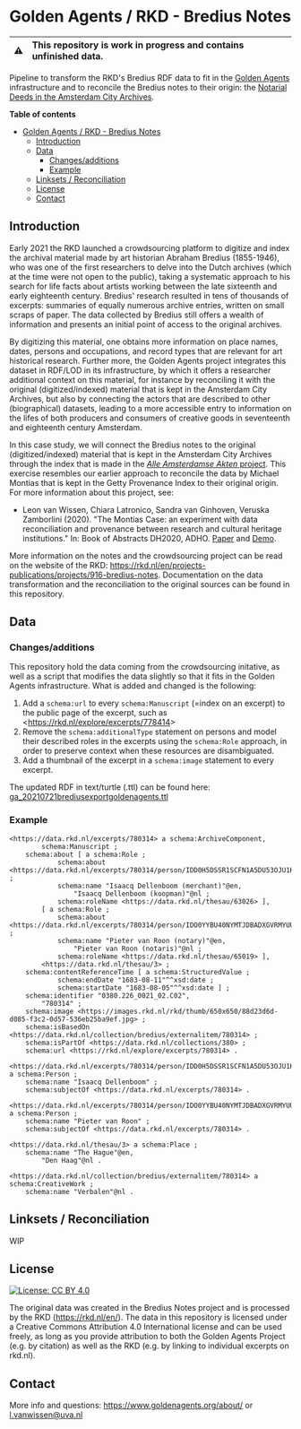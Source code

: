 # Golden Agents / RKD - Bredius Notes

:warning: | This repository is work in progress and contains unfinished data. 
:---: | :---

Pipeline to transform the RKD's Bredius RDF data to fit in the [Golden Agents](https://www.goldenagents.org) infrastructure and to reconcile the Bredius notes to their origin: the [Notarial Deeds in the Amsterdam City Archives](https://archief.amsterdam/uitleg/indexen/49-notariele-archieven-1578-1915).

**Table of contents**
- [Golden Agents / RKD - Bredius Notes](#golden-agents--rkd---bredius-notes)
  - [Introduction](#introduction)
  - [Data](#data)
    - [Changes/additions](#changesadditions)
    - [Example](#example)
  - [Linksets / Reconciliation](#linksets--reconciliation)
  - [License](#license)
  - [Contact](#contact)

## Introduction
Early 2021 the RKD launched a crowdsourcing platform to digitize and index the archival material made by art historian Abraham Bredius (1855-1946), who was one of the first researchers to delve into the Dutch archives (which at the time were not open to the public), taking a systematic approach to his search for life facts about artists working between the late sixteenth and early eighteenth century. Bredius' research resulted in tens of thousands of excerpts: summaries of equally numerous archive entries, written on small scraps of paper. The data collected by Bredius still offers a wealth of information and presents an initial point of access to the original archives.

By digitizing this material, one obtains more information on place names, dates, persons and occupations, and record types that are relevant for art historical research. Further more, the Golden Agents project integrates this dataset in RDF/LOD in its infrastructure, by which it offers a researcher additional context on this material, for instance by reconciling it with the original (digitized/indexed) material that is kept in the Amsterdam City Archives, but also by connecting the actors that are described to other (biographical) datasets, leading to a more accessible entry to information on the lifes of both producers and consumers of creative goods in seventeenth and eighteenth century Amsterdam.

In this case study, we will connect the Bredius notes to the original (digitized/indexed) material that is kept in the Amsterdam City Archives through the index that is made in the [_Alle Amsterdamse Akten_ project](https://alleamsterdamseakten.nl/). This exercise resembles our earlier approach to reconcile the data by Michael Montias that is kept in the Getty Provenance Index to their original origin. For more information about this project, see: 

* Leon van Wissen, Chiara Latronico, Sandra van Ginhoven, Veruska Zamborlini (2020). "The Montias Case: an experiment with data reconciliation and provenance between research and cultural heritage institutions." In: Book of Abstracts DH2020, ADHO. [Paper](https://dh2020.adho.org/wp-content/uploads/2020/07/137_TheMontiasCaseanexperimentwithdatareconciliationandprovenancebetweenresearchandculturalheritageinstitutions.html) and [Demo](https://lvanwissen.github.io/ga-dh2020-demo/).  

More information on the notes and the crowdsourcing project can be read on the website of the RKD: https://rkd.nl/en/projects-publications/projects/916-bredius-notes. Documentation on the data transformation and the reconciliation to the original sources can be found in this repository. 

## Data
### Changes/additions
This repository hold the data coming from the crowdsourcing initative, as well as a script that modifies the data slightly so that it fits in the Golden Agents infrastructure. What is added and changed is the following:

  1. Add a `schema:url` to every `schema:Manuscript` (=index on an excerpt) to the public page of the excerpt, such as <<https://rkd.nl/explore/excerpts/778414>>
  2. Remove the `schema:additionalType` statement on persons and model their described roles in the excerpts using the `schema:Role` approach, in order to preserve context when these resources are disambiguated.
  3. Add a thumbnail of the excerpt in a `schema:image` statement to every excerpt.
  
The updated RDF in text/turtle (.ttl) can be found here: [ga_20210721brediusexportgoldenagents.ttl](data/ga_20210721brediusexportgoldenagents.ttl)
  
### Example

```turtle
<https://data.rkd.nl/excerpts/780314> a schema:ArchiveComponent,
        schema:Manuscript ;
    schema:about [ a schema:Role ;
            schema:about <https://data.rkd.nl/excerpts/780314/person/IDD0H5DSSR1SCFN1A5DU53OJU1KNT542P0OIQQ00KNCFUGXPBW5HEO> ;
            schema:name "Isaacq Dellenboom (merchant)"@en,
                "Isaacq Dellenboom (koopman)"@nl ;
            schema:roleName <https://data.rkd.nl/thesau/63026> ],
        [ a schema:Role ;
            schema:about <https://data.rkd.nl/excerpts/780314/person/IDO0YYBU40NYMTJDBADXGVRMYUUJ1NEKFJLTJG44J0DVUC2ACJKAN> ;
            schema:name "Pieter van Roon (notary)"@en,
                "Pieter van Roon (notaris)"@nl ;
            schema:roleName <https://data.rkd.nl/thesau/65019> ],
        <https://data.rkd.nl/thesau/3> ;
    schema:contentReferenceTime [ a schema:StructuredValue ;
            schema:endDate "1683-08-11"^^xsd:date ;
            schema:startDate "1683-08-05"^^xsd:date ] ;
    schema:identifier "0380.226_0021_02.C02",
        "780314" ;
    schema:image <https://images.rkd.nl/rkd/thumb/650x650/88d23d6d-d085-f3c2-0d57-536eb25ba9ef.jpg> ;
    schema:isBasedOn <https://data.rkd.nl/collection/bredius/externalitem/780314> ;
    schema:isPartOf <https://data.rkd.nl/collections/380> ;
    schema:url <https://rkd.nl/explore/excerpts/780314> .
    
<https://data.rkd.nl/excerpts/780314/person/IDD0H5DSSR1SCFN1A5DU53OJU1KNT542P0OIQQ00KNCFUGXPBW5HEO> a schema:Person ;
    schema:name "Isaacq Dellenboom" ;
    schema:subjectOf <https://data.rkd.nl/excerpts/780314> .

<https://data.rkd.nl/excerpts/780314/person/IDO0YYBU40NYMTJDBADXGVRMYUUJ1NEKFJLTJG44J0DVUC2ACJKAN> a schema:Person ;
    schema:name "Pieter van Roon" ;
    schema:subjectOf <https://data.rkd.nl/excerpts/780314> .

<https://data.rkd.nl/thesau/3> a schema:Place ;
    schema:name "The Hague"@en,
        "Den Haag"@nl .

<https://data.rkd.nl/collection/bredius/externalitem/780314> a schema:CreativeWork ;
    schema:name "Verbalen"@nl .
```

## Linksets / Reconciliation
WIP

## License

[![License: CC BY 4.0](https://img.shields.io/badge/License-CC%20BY%204.0-blue.svg)](https://creativecommons.org/licenses/by/4.0/)

The original data was created in the Bredius Notes project and is processed by the RKD (https://rkd.nl/en/). The data in this repository is licensed under a Creative Commons Attribution 4.0 International license and can be used freely, as long as you provide attribution to both the Golden Agents Project (e.g. by citation) as well as the RKD (e.g. by linking to individual excerpts on rkd.nl).

## Contact

More info and questions: https://www.goldenagents.org/about/ or l.vanwissen@uva.nl
